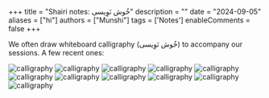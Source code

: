 +++
title = "Shairi notes:   خُوش نَوِیسی"
description = ""
date = "2024-09-05"
aliases = ["hi"]
authors = ["Munshi"]
tags = ['Notes']
enableComments = false
+++

We often draw whiteboard calligraphy (خُوش نَوِیسی) to accompany our sessions. A few recent ones: 

![calligraphy](history2.jpeg)
![calligraphy](rumi.jpeg)
![calligraphy](ih.jpeg)
![calligraphy](workshop.jpeg)
![calligraphy](aleem.jpeg) 
![calligraphy](fehmida.jpeg) 
![calligraphy](bulleh_shah.jpeg)
![calligraphy](nmd.jpeg)
![calligraphy](nmr.jpeg)
![calligraphy](agha.jpeg)
![calligraphy](roof.jpg)






